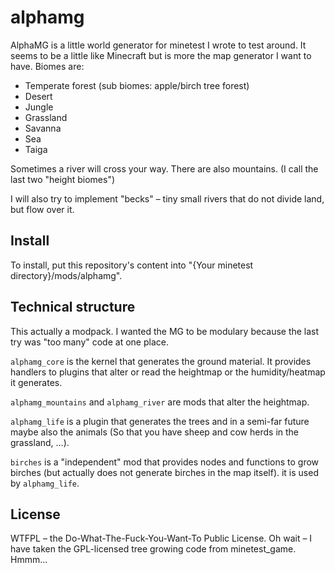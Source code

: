 # alphamg
AlphaMG is a little world generator for minetest I wrote to test around.
It seems to be a little like Minecraft but is more the map generator I want to have.
Biomes are:
* Temperate forest (sub biomes: apple/birch tree forest)
* Desert
* Jungle
* Grassland
* Savanna
* Sea
* Taiga

Sometimes a river will cross your way. There are also mountains.
(I call the last two "height biomes")

I will also try to implement "becks" – tiny small rivers that do not divide land, but flow over it.

## Install
To install, put this repository's content into "{Your minetest directory}/mods/alphamg".

## Technical structure
This actually a modpack. I wanted the MG to be modulary because the last try was "too many" code at one place.

`alphamg_core` is the kernel that generates the ground material. It provides handlers to plugins that alter or read the heightmap or the humidity/heatmap it generates.

`alphamg_mountains` and `alphamg_river` are mods that alter the heightmap.

`alphamg_life` is a plugin that generates the trees and in a semi-far future maybe also the animals (So that you have sheep and cow herds in the grassland, …).

`birches` is a "independent" mod that provides nodes and functions to grow birches (but actually does not generate birches in the map itself). it is used by `alphamg_life`.

## License
WTFPL – the Do-What-The-Fuck-You-Want-To Public License.
Oh wait – I have taken the GPL-licensed tree growing code from minetest_game. Hmmm...
